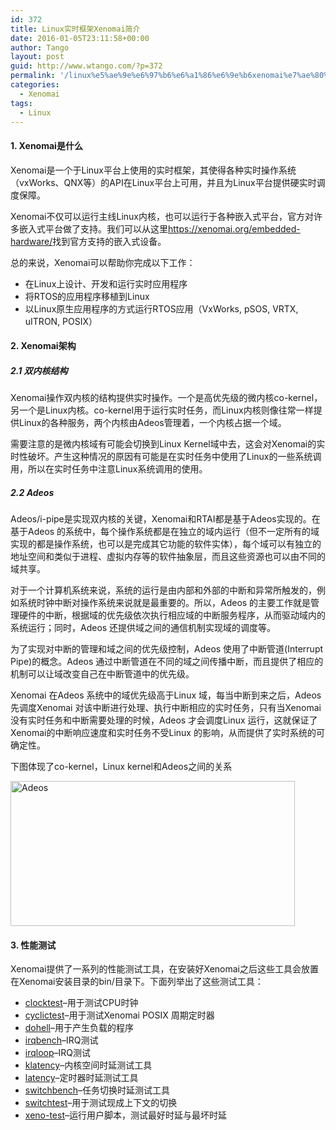 ```yaml
---
id: 372
title: Linux实时框架Xenomai简介
date: 2016-01-05T23:11:58+00:00
author: Tango
layout: post
guid: http://www.wtango.com/?p=372
permalink: '/linux%e5%ae%9e%e6%97%b6%e6%a1%86%e6%9e%b6xenomai%e7%ae%80%e4%bb%8b/'
categories:
  - Xenomai
tags:
  - Linux
---
```

#### 1. Xenomai是什么

Xenomai是一个于Linux平台上使用的实时框架，其使得各种实时操作系统（vxWorks、QNX等）的API在Linux平台上可用，并且为Linux平台提供硬实时调度保障。

Xenomai不仅可以运行主线Linux内核，也可以运行于各种嵌入式平台，官方对许多嵌入式平台做了支持。我们可以从这里<a href="https://xenomai.org/embedded-hardware/" target="_blank">https://xenomai.org/embedded-hardware/</a>找到官方支持的嵌入式设备。

<!--more-->

总的来说，Xenomai可以帮助你完成以下工作：

  * 在Linux上设计、开发和运行实时应用程序
  * 将RTOS的应用程序移植到Linux
  * 以Linux原生应用程序的方式运行RTOS应用（VxWorks, pSOS, VRTX, uITRON, POSIX）

#### 2. Xenomai架构

##### 2.1 双内核结构

Xenomai操作双内核的结构提供实时操作。一个是高优先级的微内核co-kernel，另一个是Linux内核。co-kernel用于运行实时任务，而Linux内核则像往常一样提供Linux的各种服务，两个内核由Adeos管理着，一个内核占据一个域。

需要注意的是微内核域有可能会切换到Linux Kernel域中去，这会对Xenomai的实时性破坏。产生这种情况的原因有可能是在实时任务中使用了Linux的一些系统调用，所以在实时任务中注意Linux系统调用的使用。

##### 2.2 Adeos

Adeos/i-pipe是实现双内核的关键，Xenomai和RTAI都是基于Adeos实现的。在基于Adeos 的系统中，每个操作系统都是在独立的域内运行（但不一定所有的域实现的都是操作系统，也可以是完成其它功能的软件实体），每个域可以有独立的地址空间和类似于进程、虚拟内存等的软件抽象层，而且这些资源也可以由不同的域共享。

对于一个计算机系统来说，系统的运行是由内部和外部的中断和异常所触发的，例如系统时钟中断对操作系统来说就是最重要的。所以，Adeos 的主要工作就是管理硬件的中断，根据域的优先级依次执行相应域的中断服务程序，从而驱动域内的系统运行；同时，Adeos 还提供域之间的通信机制实现域的调度等。

为了实现对中断的管理和域之间的优先级控制，Adeos 使用了中断管道(Interrupt Pipe)的概念。Adeos 通过中断管道在不同的域之间传播中断，而且提供了相应的机制可以让域改变自己在中断管道中的优先级。

Xenomai 在Adeos 系统中的域优先级高于Linux 域，每当中断到来之后，Adeos先调度Xenomai 对该中断进行处理、执行中断相应的实时任务，只有当Xenomai 没有实时任务和中断需要处理的时候，Adeos 才会调度Linux 运行，这就保证了Xenomai的中断响应速度和实时任务不受Linux 的影响，从而提供了实时系统的可确定性。

下图体现了co-kernel，Linux kernel和Adeos之间的关系

<img class="aligncenter size-full wp-image-374" src="http://www.wtango.com/wp-content/uploads/2016/01/Adeos.png" alt="Adeos" width="455" height="232" srcset="http://www.wtango.com/wp-content/uploads/2016/01/Adeos.png 455w, http://www.wtango.com/wp-content/uploads/2016/01/Adeos-300x153.png 300w" sizes="(max-width: 455px) 100vw, 455px" />

#### 3. 性能测试

Xenomai提供了一系列的性能测试工具，在安装好Xenomai之后这些工具会放置在Xenomai安装目录的bin/目录下。下面列举出了这些测试工具：

  * <a href="https://xenomai.org/documentation/xenomai-2.6/html/clocktest/index.html" target="_blank">clocktest</a>&#8211;用于测试CPU时钟
  * <a href="https://xenomai.org/documentation/xenomai-2.6/html/cyclictest/index.html" target="_blank">cyclictest</a>&#8211;用于测试Xenomai POSIX 周期定时器
  * <a href="https://xenomai.org/documentation/xenomai-2.6/html/dohell/index.html" target="_blank">dohell</a>&#8211;用于产生负载的程序
  * <a href="https://xenomai.org/documentation/xenomai-2.6/html/irqbench/index.html" target="_blank">irqbench</a>&#8211;IRQ测试
  * <a href="https://xenomai.org/documentation/xenomai-2.6/html/irqloop/index.html" target="_blank">irqloop</a>&#8211;IRQ测试
  * <a href="https://xenomai.org/documentation/xenomai-2.6/html/klatency/index.html" target="_blank">klatency</a>&#8211;内核空间时延测试工具
  * <a href="https://xenomai.org/documentation/xenomai-2.6/html/latency/index.html" target="_blank">latency</a>&#8211;定时器时延测试工具
  * <a href="https://xenomai.org/documentation/xenomai-2.6/html/switchbench/index.html" target="_blank">switchbench</a>&#8211;任务切换时延测试工具
  * <a href="https://xenomai.org/documentation/xenomai-2.6/html/switchtest/index.html" target="_blank">switchtest</a>&#8211;用于测试现成上下文的切换
  * <a href="https://xenomai.org/documentation/xenomai-2.6/html/xeno-test/index.html" target="_blank">xeno-test</a>&#8211;运行用户脚本，测试最好时延与最坏时延